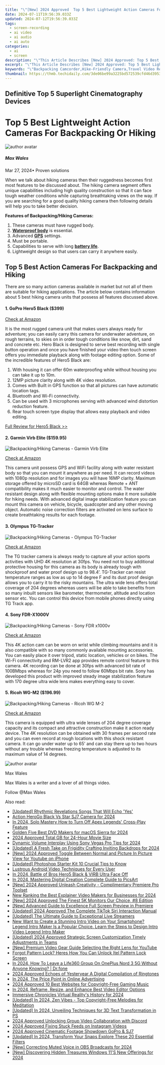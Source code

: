 ```yaml
---
title: "\"[New] 2024 Approved  Top 5 Best Lightweight Action Cameras For Backpacking Or Hiking\""
date: 2024-07-11T19:56:39.033Z
updated: 2024-07-12T19:56:39.033Z
tags: 
  - screen-recording
  - ai video
  - ai audio
  - ai auto
categories: 
  - ai
  - screen
description: "\"This Article Describes [New] 2024 Approved: Top 5 Best Lightweight Action Cameras For Backpacking Or Hiking\""
excerpt: "\"This Article Describes [New] 2024 Approved: Top 5 Best Lightweight Action Cameras For Backpacking Or Hiking\""
keywords: "\"Backpacking Camcorder,Hike-Friendly Camera,Travel Video Recorder,Hiking Pro Gearcam,Lightweight ActionCam,Adventure Cam Solutions,EasyHike MiniCam\""
thumbnail: https://thmb.techidaily.com/3de06be99a3225bd572539cfd46d39535123115f6244e3ee7a3676c38fda1900.jpg
---
```


## Definitive Top 5 Superlight Cinematography Devices

# Top 5 Best Lightweight Action Cameras For Backpacking Or Hiking

![author avatar](https://images.wondershare.com/filmora/article-images/max-wales-author.jpg)

##### Max Wales

 Mar 27, 2024• Proven solutions

 When we talk about hiking cameras then their ruggedness becomes first most features to be discussed about. The hiking camera segment offers unique capabilities including high quality construction so that it can face tough weather conditions while capturing breathtaking views on the way. If you are searching for a good quality hiking camera then following details will help you to take better decision.

**Features of Backpacking/Hiking Cameras:**

1. These cameras must have rugged body.
2. [**Waterproof body**](https://tools.techidaily.com/wondershare/filmora/download/) is essential.
3. Advanced [**GPS**](https://tools.techidaily.com/wondershare/filmora/download/) settings.
4. Must be portable.
5. Capabilities to serve with long [**battery life**](https://tools.techidaily.com/wondershare/filmora/download/).
6. Lightweight design so that users can carry it anywhere easily.

## Top 5 Best Action Cameras For Backpacking and Hiking

 There are so many action cameras available in market but not all of them are suitable for hiking applications. The article below contains information about 5 best hiking camera units that possess all features discussed above.

#### 1\. GoPro Hero5 Black ($399)

[Check at Amazon](https://www.amazon.com/gp/product/B01M14ATO0/ref=as%5Fli%5Ftl?ie=UTF8&tag=vs-flora-20&camp=1789&creative=9325&linkCode=as2&creativeASIN=B01M14ATO0&linkId=5ce54ea937ecffa6b1b8056b6922abaa)

 It is the most rugged camera unit that makes users always ready for adventure; you can easily carry this camera for underwater adventure, on rough terrains, to skies on in order tough conditions like snow, dirt, sand and concrete etc. Hero Black is designed to serve best recording with single button operation and once you have finished your video then touch screen offers you immediate playback along with footage editing option. Some of the incredible features of Hero5 Black are:

1. With housing it can offer 60m waterproofing while without housing you can take it up to 10m.
2. 12MP picture clarity along with 4K video resolution.
3. Comes with Built in GPS function so that all pictures can have automatic location tags.
4. Bluetooth and Wi-Fi connectivity.
5. Can be used with 3 microphones serving with advanced wind distortion reduction feature.
6. Rear touch screen type display that allows easy playback and video editing.

[Full Review for Hero5 Black >>](https://tools.techidaily.com/wondershare/filmora/download/)

#### 2\. Garmin Virb Elite ($159.95)

![Backpacking/Hiking Cameras - Garmin Virb Elite](https://images.wondershare.com/filmora/article-images/garmin_virb.jpg)

[Check at Amazon](https://www.amazon.com/gp/product/B01HP4PMG0/ref=as%5Fli%5Ftl?ie=UTF8&tag=vs-flora-20&camp=1789&creative=9325&linkCode=as2&creativeASIN=B01HP4PMG0&linkId=d4c86edc07888f1a73f2696e417da1e1)

 This camera unit possess GPS and WiFi facility along with water resistant body so that you can mount it anywhere as per need. It can record videos with 1080p resolution and for images you will have 16MP clarity. Maximum storage offered by microSD card is 64GB whereas Remote + ANT compatibility makes it much easier to monitor and control. The water resistant design along with flexible mounting options make it more suitable for hiking needs. With advanced digital image stabilization feature you can mount this camera on vehicle, bicycle, quadcopter and any other moving object. Automatic noise correction filters are activated on lens surface to create breathtaking results for each footage.

#### 3\. Olympus TG-Tracker

![Backpacking/Hiking Cameras - Olympus TG-Tracker](https://images.wondershare.com/filmora/article-images/olympus-tg-tracker.jpg)

[Check at Amazon](https://www.amazon.com/gp/product/B01ERLMTSI/ref=as%5Fli%5Ftl?ie=UTF8&tag=vs-flora-20&camp=1789&creative=9325&linkCode=as2&creativeASIN=B01ERLMTSI&linkId=34d5c0e389cef67e7a6b9e5d754a12fc)

 The TG tracker camera is always ready to capture all your action sports activities with UHD 4K resolution at 30fps. You need not to buy additional protective housing for this camera as its body is already tough with shockproof and water proof design up to 98.4’. TG-Tracker can resist temperature ranges as low as up to 14 degree F and its dust proof design allows you to carry it to the risky mountains. The ultra wide lens offers total coverage of 204 degrees whereas users will be able to take benefits from so many inbuilt sensors like barometer, thermometer, altitude and location sensor etc. You can control this device from mobile phones directly using TG Track app.

#### 4\. Sony FDR-X1000V

![Backpacking/Hiking Cameras - Sony FDR x1000v](https://images.wondershare.com/filmora/article-images/sony-fdr-1000.jpg)

[Check at Amazon](https://www.amazon.com/gp/product/B00R1COCT0/ref=as%5Fli%5Ftl?ie=UTF8&tag=vs-flora-20&camp=1789&creative=9325&linkCode=as2&creativeASIN=B00R1COCT0&linkId=eb0771cffd16191ae77ad0a5c6df67b1)

 This 4K action cam can be worn on wrist while climbing mountains and it is also compatible with so many commonly available mounting accessories. You can easily place it over tripod, static location, vehicles or on bikes. The Wi-Fi connectivity and RM-LVR2 app provides remote control feature to this camera. 4K recording can be done at 30fps with advanced bit rate of 100BMbps whereas for 24p you need to follow 60Mbps bit rate. Sony has developed this product with improved steady image stabilization feature with 170 degree ultra wide lens makes everything easy to cover.

#### 5\. Ricoh WG-M2 ($196.99)

![Backpacking/Hiking Cameras - Ricoh WG M-2](https://images.wondershare.com/filmora/article-images/ricoh-wg-m2.jpg)

[Check at Amazon](https://www.amazon.com/gp/product/B01C395NWU/ref=as%5Fli%5Ftl?ie=UTF8&tag=vs-flora-20&camp=1789&creative=9325&linkCode=as2&creativeASIN=B01C395NWU&linkId=6090fffac05d4c82ef9e790492fd38f8)

 This camera is equipped with ultra wide lenses of 204 degree coverage capacity and its compact and attractive construction make it action ready device. The 4K resolution can be obtained with 30 frames per second rate and you can even record at rough locations with this shock resistant camera. It can go under water up to 65’ and can stay there up to two hours without any trouble whereas freezing temperature is adjusted to its maximum value of 14 degrees.

![author avatar](https://images.wondershare.com/filmora/article-images/max-wales-author.jpg)

Max Wales

Max Wales is a writer and a lover of all things video.

Follow @Max Wales


<ins class="adsbygoogle"
     style="display:block"
     data-ad-format="autorelaxed"
     data-ad-client="ca-pub-7571918770474297"
     data-ad-slot="1223367746"></ins>



<ins class="adsbygoogle"
     style="display:block"
     data-ad-client="ca-pub-7571918770474297"
     data-ad-slot="8358498916"
     data-ad-format="auto"
     data-full-width-responsive="true"></ins>




<span class="atpl-alsoreadstyle">Also read:</span>
<div><ul>
<li><a href="https://fox-direct.techidaily.com/updated-rhythmic-revelations-songs-that-will-echo-yes/"><u>[Updated] Rhythmic Revelations  Songs That Will Echo 'Yes'</u></a></li>
<li><a href="https://fox-direct.techidaily.com/action-herogo-black-vs-star-sj7-camera-for-2024/"><u>Action HeroGo Black Vs Star SJ7 Camera for 2024</u></a></li>
<li><a href="https://remote-screen-capture.techidaily.com/in-2024-solo-mastery-how-to-turn-off-apex-legends-cross-play-feature/"><u>In 2024, Solo Mastery  How to Turn Off Apex Legends' Cross-Play Feature</u></a></li>
<li><a href="https://fox-direct.techidaily.com/golden-five-best-dvd-makers-for-macos-sierra-for-2024/"><u>Golden Five  Best DVD Makers for macOS Sierra for 2024</u></a></li>
<li><a href="https://fox-links.techidaily.com/2024-approved-total-gb-for-24-hour-movie-size/"><u>2024 Approved  Total GB for 24-Hour Movie Size</u></a></li>
<li><a href="https://fox-direct.techidaily.com/dynamic-volume-interplay-using-sony-vegas-pro-tips-for-2024/"><u>Dynamic Volume Interplay Using Sony Vegas Pro Tips for 2024</u></a></li>
<li><a href="https://facebook-video-share.techidaily.com/updated-a-fresh-take-on-frigidity-crafting-inviting-backdrops-for-2024/"><u>[Updated] A Fresh Take on Frigidity  Crafting Inviting Backdrops for 2024</u></a></li>
<li><a href="https://fox-direct.techidaily.com/new-2024-approved-toggle-between-normal-and-picture-in-picture-view-for-youtube-on-iphone/"><u>[New] 2024 Approved  Toggle Between Normal and Picture In Picture View for Youtube on iPhone</u></a></li>
<li><a href="https://fox-direct.techidaily.com/updated-photoshop-starter-kit-10-crucial-tips-to-know/"><u>[Updated] Photoshop Starter Kit  10 Crucial Tips to Know</u></a></li>
<li><a href="https://fox-direct.techidaily.com/lustrous-android-video-techniques-for-every-user/"><u>Lustrous Android Video Techniques for Every User</u></a></li>
<li><a href="https://fox-direct.techidaily.com/in-2024-battle-of-bros-hero5-black-and-virb-ultra-face-off/"><u>In 2024, Battle of Bros  Hero5 Black & VIRB Ultra Face Off</u></a></li>
<li><a href="https://fox-direct.techidaily.com/in-2024-mastering-digital-creation-complete-guide-to-picsart/"><u>In 2024, Mastering Digital Creation  Complete Guide to PicsArt</u></a></li>
<li><a href="https://fox-direct.techidaily.com/new-2024-approved-unleash-creativity-complimentary-premiere-pro-toolset/"><u>[New] 2024 Approved  Unleash Creativity - Complimentary Premiere Pro Toolset</u></a></li>
<li><a href="https://smart-video-creator.techidaily.com/new-ranking-the-best-explainer-video-makers-for-businesses-for-2024/"><u>New Ranking the Best Explainer Video Makers for Businesses for 2024</u></a></li>
<li><a href="https://fox-direct.techidaily.com/new-2024-approved-the-finest-5k-monitors-our-choice-8-edition/"><u>[New] 2024 Approved  The Finest 5K Monitors  Our Choice, #8 Edition</u></a></li>
<li><a href="https://extra-lessons.techidaily.com/new-advanced-guide-to-excellence-full-screen-preview-in-premiere/"><u>[New] Advanced Guide to Excellence  Full Screen Preview in Premiere</u></a></li>
<li><a href="https://tiktok-video-recordings.techidaily.com/updated-2024-approved-the-complete-tiktok-siri-interaction-manual/"><u>[Updated] 2024 Approved  The Complete TikTok Siri Interaction Manual</u></a></li>
<li><a href="https://fox-direct.techidaily.com/updated-the-ultimate-guide-to-exceptional-live-streamers/"><u>[Updated] The Ultimate Guide to Exceptional Live Streamers</u></a></li>
<li><a href="https://ai-editing-video.techidaily.com/new-want-to-create-a-stunning-intro-video-on-your-smartphone-legend-intro-maker-is-a-popular-choice-learn-the-steps-to-design-intro-video-legend-intro-maker/"><u>New Want to Create a Stunning Intro Video on Your Smartphone? Legend Intro Maker Is a Popular Choice. Learn the Steps to Design Intro Video Legend Intro Maker</u></a></li>
<li><a href="https://video-capture.techidaily.com/updated-2024-approved-strategic-screen-customization-timely-adjustments-in-teams/"><u>[Updated] 2024 Approved  Strategic Screen Customization  Timely Adjustments in Teams</u></a></li>
<li><a href="https://youtube-stream.techidaily.com/new-premium-video-gear-guide-selecting-the-right-lens-for-youtube/"><u>[New] Premium Video Gear Guide  Selecting the Right Lens for YouTube</u></a></li>
<li><a href="https://unlock-android.techidaily.com/forgot-pattern-lock-heres-how-you-can-unlock-itel-pattern-lock-screen-by-drfone-android/"><u>Forgot Pattern Lock? Heres How You Can Unlock Itel Pattern Lock Screen</u></a></li>
<li><a href="https://location-social.techidaily.com/in-2024-how-to-leave-a-life360-group-on-oneplus-nord-3-5g-without-anyone-knowing-drfone-by-drfone-virtual-android/"><u>In 2024, How To Leave a Life360 Group On OnePlus Nord 3 5G Without Anyone Knowing? | Dr.fone</u></a></li>
<li><a href="https://fox-direct.techidaily.com/2024-approved-echoes-of-yesteryear-a-digital-compilation-of-ringtones/"><u>2024 Approved  Echoes of Yesteryear  A Digital Compilation of Ringtones</u></a></li>
<li><a href="https://fox-direct.techidaily.com/in-2024-the-price-point-in-online-advertising/"><u>In 2024, The Price Point in Online Advertising</u></a></li>
<li><a href="https://fox-direct.techidaily.com/2024-approved-10-best-websites-for-copyright-free-gaming-music/"><u>2024 Approved  10 Best Websites for Copyright-Free Gaming Music</u></a></li>
<li><a href="https://video-creation-software.techidaily.com/in-2024-reframe-resize-and-enhance-best-video-editor-options/"><u>In 2024, Reframe, Resize, and Enhance Best Video Editor Options</u></a></li>
<li><a href="https://fox-direct.techidaily.com/immersive-chronicles-virtual-realitys-history-for-2024/"><u>Immersive Chronicles  Virtual Reality's History for 2024</u></a></li>
<li><a href="https://fox-direct.techidaily.com/updated-in-2024-zen-vibes-top-copyright-free-melodies-for-meditation/"><u>[Updated] In 2024, Zen Vibes - Top Copyright-Free Melodies for Meditation</u></a></li>
<li><a href="https://fox-direct.techidaily.com/updated-in-2024-unveiling-techniques-for-3d-text-transformation-in-ps/"><u>[Updated] In 2024, Unveiling Techniques for 3D Text Transformation in PS</u></a></li>
<li><a href="https://discord-videos.techidaily.com/2024-approved-unlocking-group-video-collaboration-with-discord/"><u>2024 Approved  Unlocking Group Video Collaboration with Discord</u></a></li>
<li><a href="https://instagram-clips.techidaily.com/2024-approved-fixing-stuck-feeds-on-instagram-videos/"><u>2024 Approved  Fixing Stuck Feeds on Instagram Videos</u></a></li>
<li><a href="https://fox-direct.techidaily.com/2024-approved-cinematic-footage-showdown-gopro-and-sj7/"><u>2024 Approved  Cinematic Footage Showdown  GoPro & SJ7</u></a></li>
<li><a href="https://snapchat-videos.techidaily.com/updated-in-2024-transform-your-snaps-explore-these-20-essential-filters/"><u>[Updated] In 2024, Transform Your Snaps  Explore These 20 Essential Filters</u></a></li>
<li><a href="https://screen-recording.techidaily.com/new-correcting-muted-voice-in-obs-broadcasts-for-2024/"><u>[New] Correcting Muted Voice in OBS Broadcasts for 2024</u></a></li>
<li><a href="https://fox-direct.techidaily.com/new-discovering-hidden-treasures-windows-11s-new-offerings-for-2024/"><u>[New] Discovering Hidden Treasures  Windows 11'S New Offerings for 2024</u></a></li>
</ul></div>
